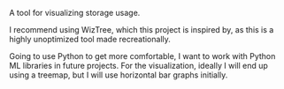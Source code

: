 A tool for visualizing storage usage.

I recommend using WizTree, which this project is inspired by, as this is a highly unoptimized tool made recreationally.


Going to use Python to get more comfortable, I want to work with Python ML libraries in future projects.
For the visualization, ideally I will end up using a treemap, but I will use horizontal bar graphs initially.
